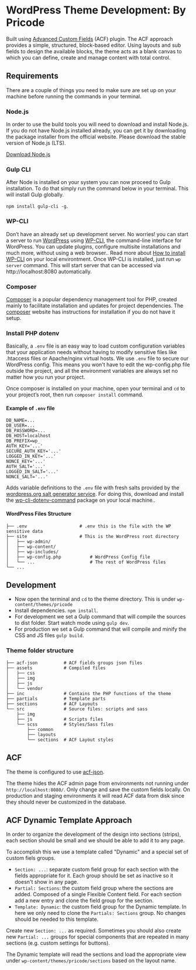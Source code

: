 # WordPress Theme Development: By Pricode

Built using [Advanced Custom Fields](https://www.advancedcustomfields.com/) (ACF) plugin. The ACF approach provides a simple, structured, block-based editor.
Using layouts and sub fields to design the available blocks, the theme acts as a blank canvas to which you can define, create and manage content with total control.

## Requirements

There are a couple of things you need to make sure are set up on your machine before running the commands in your terminal.

### Node.js
In order to use the build tools you will need to download and install Node.js. If you do not have Node.js installed already, you can get it by downloading the package installer from the official website. Please download the stable version of Node.js (LTS).

[Download Node.js](https://nodejs.org/en/)

### Gulp CLI

After Node is installed on your system you can now proceed to Gulp installation. To do that simply run the command below in your terminal. This will install Gulp globally.

`npm install gulp-cli -g`.

### WP-CLI
Don’t have an already set up development server. No worries! you can start a server to run [WordPress](https://wordpress.org/) using [WP-CLI](https://wp-cli.org/), the command-line interface for WordPress. You can update plugins, configure multisite installations and much more, without using a web browser.. 
Read more about [How to install WP-CLI](https://wp-cli.org/) on your local environtment. Once WP-CLI is installed, just run `wp server` command. This will start server that can be accessed via http://localhost:8080 automatically.

### Composer

[Composer](https://getcomposer.org/) is a popular dependency management tool for PHP, created mainly to facilitate installation and updates for project dependencies. The [composer](https://getcomposer.org/) website has instructions for installation if you do not have it setup.

### Install PHP dotenv

Basically, a `.env` file is an easy way to load custom configuration variables that your application needs without having to modify sensitive files like .htaccess files or Apache/nginx virtual hosts. We use `.env` file to secure our WordPress config. This means you won't have to edit the wp-config.php file outside the project, and all the environment variables are always set no matter how you run your project.

Once composer is installed on your machine, open your terminal and `cd` to your project’s root, then run `composer install` command. 

#### Example of `.env` file

``` 
DB_NAME=...
DB_USER=...
DB_PASSWORD=...
DB_HOST=localhost
DB_PREFIX=wp_
AUTH_KEY='...'
SECURE_AUTH_KEY='...'
LOGGED_IN_KEY='...'
NONCE_KEY='...'
AUTH_SALT='...'
LOGGED_IN_SALT='...'
NONCE_SALT='...' 
```
Adds variable definitions to the `.env` file with fresh salts provided by the [wordpress.org salt generator service](https://api.wordpress.org/secret-key/1.1/salt/).  For doing this, download and install the [wp-cli-dotenv-command](https://github.com/aaemnnosttv/wp-cli-dotenv-command/) package on your local machine..

#### WordPress Files Structure 

    ├── .env                    # .env this is the file with the WP sensitive data
    ├── site                    # This is the WordPress root directory
    │   ├── wp-admin/              
    │   ├── wp-content/             
    │   ├── wp-includes/            
    │   ├── wp-config.php           # WordPress Config file
    │   └── ...                     # The rest of WordPress files
    └── ...

## Development

- Now open the terminal and `cd` to the theme directory. This is under `wp-content/themes/pricode`
- Install dependencies. `npm install`.
- For development we set a Gulp command that will compile the sources to dist folder. Start watch mode using `gulp dev`.
- For production we set a Gulp command that will compile and minify the CSS and JS files `gulp build`.

### Theme folder structure

    ├── acf-json          # ACF fields groups json files
    ├── assets            # Compiled files
    │   ├── css
    │   ├── img
    │   ├── js
    │   └── vendor
    ├── inc               # Contains the PHP functions of the theme
    ├── partials          # Template parts
    ├── sections          # ACF Layouts
    └── src               # Source files: scripts and sass
        ├── img
        ├── js            # Scripts files
        └── scss          # Styles/Sass files
            ├── common
            ├── layouts
            └── sections  # ACF Layout styles

## ACF

The theme is configured to use [acf-json](https://www.advancedcustomfields.com/resources/local-json/).

The theme hides the ACF admin page from environments not running under `http://localhost:8080/`. Only change and save the custom fields locally. On production and staging environments it will read ACF data from disk since they should never be customized in the database.

## ACF Dynamic Template Approach

In order to organize the development of the design into sections (strips), each section should be small and we should be able to add it to any page.

To accomplish this we use a template called "Dynamic" and a special set of custom fiels groups.

- `Section: ...`: separate custom field group for each section with the fields appropriate for it. Each group should be set as inactive so it doesn't show in any page.
- `Partial: Sections`: the custom field group where the sections are added. Composed of a single Flexible Content field. For each section add a new entry and clone the field group for the section.
- `Template: Dynamic`: the custom field group for the Dynamic template. In here we only need to clone the `Partials: Sections` group. No changes should be needed to this template.

Create new `Section: ...` as required. Sometimes you should also create new `Partial: ...` groups for special components that are repeated in many sections (e.g. custom settings for buttons).

The Dynamic template will read the sections and load the appropriate view under `wp-content/themes/pricode/sections` based on the layout name.
